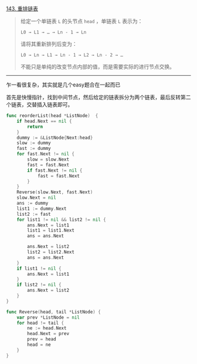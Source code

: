 [143. 重排链表](https://leetcode.cn/problems/reorder-list/)

> 给定一个单链表 `L` 的头节点 `head` ，单链表 `L` 表示为：
>
> ```
> L0 → L1 → … → Ln - 1 → Ln
> ```
>
> 请将其重新排列后变为：
>
> ```
> L0 → Ln → L1 → Ln - 1 → L2 → Ln - 2 → …
> ```
>
> 不能只是单纯的改变节点内部的值，而是需要实际的进行节点交换。

---

乍一看很复杂，其实就是几个easy题合在一起而已

首先是快慢指针，找到中间节点，然后给定的链表拆分为两个链表，最后反转第二个链表，交替插入链表即可。

```go
func reorderList(head *ListNode)  {
    if head.Next == nil {
        return
    }
    dummy := &ListNode{Next:head}
    slow := dummy
    fast := dummy
    for fast.Next != nil {
        slow = slow.Next
        fast = fast.Next
        if fast.Next != nil {
            fast = fast.Next
        }
    }
    Reverse(slow.Next, fast.Next)
    slow.Next = nil
    ans := dummy
    list1 := dummy.Next
    list2 := fast
    for list1 != nil && list2 != nil {
        ans.Next = list1
        list1 = list1.Next
        ans = ans.Next

        ans.Next = list2
        list2 = list2.Next
        ans = ans.Next
    }
    if list1 != nil {
        ans.Next = list1
    }
    if list2 != nil {
        ans.Next = list2
    }
}

func Reverse(head, tail *ListNode) {
    var prev *ListNode = nil
    for head != tail {
        ne := head.Next
        head.Next = prev
        prev = head
        head = ne
    }
}
```

